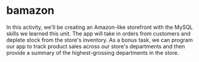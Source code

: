 # bamazon
In this activity, we'll be creating an Amazon-like storefront with the MySQL skills we learned this unit. The app will take in orders from customers and deplete stock from the store's inventory. As a bonus task, we can program our app to track product sales across our store's departments and then provide a summary of the highest-grossing departments in the store.
